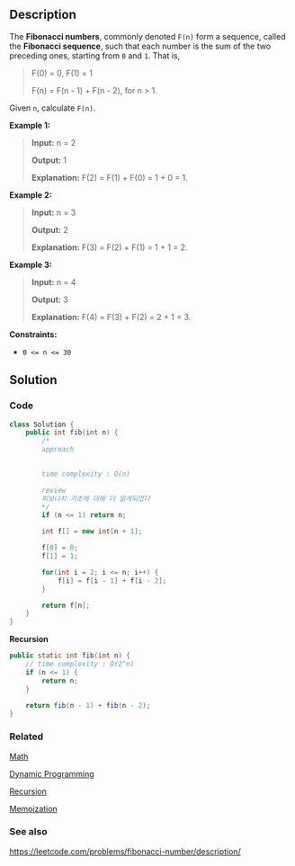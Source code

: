 ## Description
The **Fibonacci numbers**, commonly denoted `F(n)` form a sequence, called the **Fibonacci sequence**, such that each number is the sum of the two preceding ones, starting from `0` and `1`. That is,

> F(0) = 0, F(1) = 1
> 
> F(n) = F(n - 1) + F(n - 2), for n > 1.

Given `n`, calculate `F(n)`.

**Example 1:**

> **Input:** n = 2
> 
> **Output:** 1
> 
> **Explanation:** F(2) = F(1) + F(0) = 1 + 0 = 1.

**Example 2:**

> **Input:** n = 3
> 
> **Output:** 2
> 
> **Explanation:** F(3) = F(2) + F(1) = 1 + 1 = 2.

**Example 3:**

> **Input:** n = 4
> 
> **Output:** 3
> 
> **Explanation:** F(4) = F(3) + F(2) = 2 + 1 = 3.
 
**Constraints:**

- `0 <= n <= 30`

## Solution
### Code
```java
class Solution {
    public int fib(int n) {
        /*
        approach
        

        time complexity : O(n)

        review
        피보나치 기초에 대해 더 알게되었다
        */
        if (n <= 1) return n;

        int f[] = new int[n + 1];

    	f[0] = 0;
	    f[1] = 1;

	    for(int i = 2; i <= n; i++) {
		    f[i] = f[i - 1] + f[i - 2];
	    }

	    return f[n];
    }
}
```

**Recursion**
```java
public static int fib(int n) {
    // time complexity : O(2^n)
	if (n <= 1) {
		return n;
	}

	return fib(n - 1) + fib(n - 2);
}
```


### Related

[Math](/Java/Math-class.md)

[Dynamic Programming](/Algorithm/Dynamic-Programming.md)

[Recursion](/Data-Structure/Recursion.md)

[Memoization](/Algorithm/Memoization.md)

### See also

https://leetcode.com/problems/fibonacci-number/description/